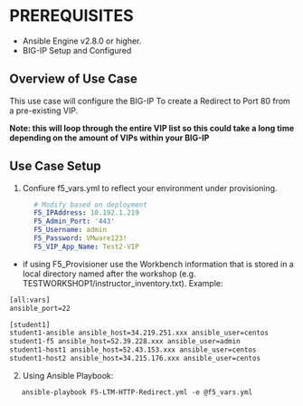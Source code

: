# PREREQUISITES
- Ansible Engine v2.8.0 or higher.
- BIG-IP Setup and Configured

## Overview of Use Case

This use case will configure the BIG-IP To create a Redirect to Port 80 from a pre-existing VIP.  
  
**Note: this will loop through the entire VIP list so this could take a long time depending on the amount of VIPs within your BIG-IP**

## Use Case Setup

1. Confiure f5_vars.yml to reflect your environment under provisioning.
  ```yaml
        # Modify based on deployment
        F5_IPAddress: 10.192.1.219
        F5_Admin_Port: '443'
        F5_Username: admin
        F5_Password: VMware123!
        F5_VIP_App_Name: Test2-VIP
  ```
   - if using F5_Provisioner use the Workbench information that is stored in a local directory named after the workshop (e.g.    TESTWORKSHOP1/instructor_inventory.txt).  Example:
   ```handlebars
   [all:vars]
   ansible_port=22

   [student1]
   student1-ansible ansible_host=34.219.251.xxx ansible_user=centos 
   student1-f5 ansible_host=52.39.228.xxx ansible_user=admin
   student1-host1 ansible_host=52.43.153.xxx ansible_user=centos
   student1-host2 ansible_host=34.215.176.xxx ansible_user=centos
   ```

2. Using Ansible Playbook:
```
   ansible-playbook F5-LTM-HTTP-Redirect.yml -e @f5_vars.yml
```        
